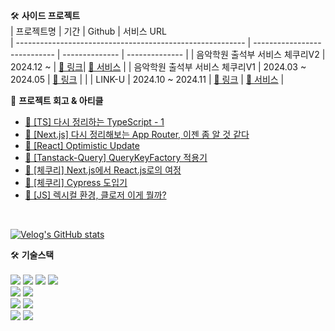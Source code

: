 🛠️ <b>사이드 프로젝트</b>
<br/>
| 프로젝트명                                                | 기간                          | Github   | 서비스 URL          
| --------------------------------------------------------- | ---------------------------- | -------------- | -------------- |
| 음악학원 출석부 서비스 체쿠리V2      | 2024.12 ~                    | [🔗 링크](https://github.com/Team-Pond/checkuree-client)| [🔗 서비스](https://checkuree.com/auth/signin)   |
| 음악학원 출석부 서비스 체쿠리V1      | 2024.03 ~ 2024.05      | [🔗 링크](https://github.com/FewMercy/checkuree)      |  |
| LINK-U                       | 2024.10 ~ 2024.11                 | [🔗 링크](https://github.com/GanziMan/LINK-U-client)      | [🔗 서비스](https://www.link-u.shop)  |


💬 <b>프로젝트 회고 & 아티클</b>
- [🔗 [TS] 다시 정리하는 TypeScript - 1](https://velog.io/@qjatn0955/TS-%ED%83%80%EC%9E%85%EC%9D%80-%EC%9E%98-%EC%8D%BC%EB%8B%A4%EA%B3%A0-%EC%83%9D%EA%B0%81%ED%96%88%EB%8A%94%EB%8D%B0-%EB%8B%A4%EC%8B%9C-%EC%8B%9C%EC%9E%91%ED%95%9C-TypeScript)
- [🔗 [Next.js] 다시 정리해보는 App Router, 이젠 좀 알 것 같다](https://velog.io/@qjatn0955/Next.js-%EB%8B%A4%EC%8B%9C-%EC%A0%95%EB%A6%AC%ED%95%B4%EB%B3%B4%EB%8A%94-App-Router-%EC%9D%B4%EC%A0%A0-%EC%A2%80-%EC%95%8C-%EA%B2%83-%EA%B0%99%EB%8B%A4)
- [🔗 [React] Optimistic Update](https://velog.io/@qjatn0955/Tanstack-Query-Optimistic-Update)
- [🔗 [Tanstack-Query] QueryKeyFactory 적용기](https://velog.io/@qjatn0955/Tanstack-Query-QueryKeyFactory-%EC%A0%81%EC%9A%A9%EA%B8%B0)
- [🔗 [체쿠리] Next.js에서 React.js로의 여정](https://velog.io/@qjatn0955/%EC%B2%B4%EC%BF%A0%EB%A6%AC-Next.js%EC%97%90%EC%84%9C-React.js%EB%A1%9C%EC%9D%98-%EC%97%AC%EC%A0%95)
- [🔗 [체쿠리] Cypress 도입기](https://velog.io/@qjatn0955/%EC%B2%B4%EC%BF%A0%EB%A6%AC-Cypress-%EB%8F%84%EC%9E%85%EA%B8%B0)
- [🔗 [JS] 렉시컬 환경, 클로저 이게 뭘까?](https://velog.io/@qjatn0955/JS-%EB%A0%89%EC%8B%9C%EC%BB%AC-%ED%99%98%EA%B2%BD-%ED%81%B4%EB%A1%9C%EC%A0%80-%EC%9D%B4%EA%B2%8C-%EB%AD%98%EA%B9%8C)
<br/>

[![Velog's GitHub stats](https://velog-readme-stats.vercel.app/api/list?name=qjatn0955)](https://velog.io/@qjatn0955)


🛠️ <b>기술스택</b>
<br/>
<br/>
<img src="https://camo.githubusercontent.com/717b5361e5e13fe7c6b5f0cf9aef950e0dd097540dab6a322edd74244732aa36/68747470733a2f2f696d672e736869656c64732e696f2f62616467652f68746d6c352d4533344632363f7374796c653d666f722d7468652d6261646765266c6f676f3d68746d6c35266c6f676f436f6c6f723d7768697465"/>
<img src="https://camo.githubusercontent.com/822685b90a6a25f8ea86bbd961421bd31a6e72ed3ea5a0251980b7cc0a630ef3/68747470733a2f2f696d672e736869656c64732e696f2f62616467652f6373732d3135373242363f7374796c653d666f722d7468652d6261646765266c6f676f3d63737333266c6f676f436f6c6f723d7768697465"/>
<img src="https://camo.githubusercontent.com/4193fafb614664524aa2cefa0afd772903741d2ef246841f9e06ad4435b2ca97/68747470733a2f2f696d672e736869656c64732e696f2f62616467652f73746f7279626f6f6b2d4646343738353f7374796c653d666f722d7468652d6261646765266c6f676f3d73746f7279626f6f6b266c6f676f436f6c6f723d7768697465"/>
<img src="https://camo.githubusercontent.com/b95e41d5d2ca0db5855480125ff66b35052273e34d637d0cb9ec8ff0e23d905e/68747470733a2f2f696d672e736869656c64732e696f2f62616467652f5461696c77696e645f4353532d677265793f7374796c653d666f722d7468652d6261646765266c6f676f3d7461696c77696e642d637373266c6f676f436f6c6f723d333842324143"/>
<br/>
<img src="https://camo.githubusercontent.com/89f91c3b41619ac2618b70f9ef9aa99915cd1456e04ccc00fce25c8ed1ec3b41/68747470733a2f2f696d672e736869656c64732e696f2f62616467652f6a6176617363726970742d4637444631453f7374796c653d666f722d7468652d6261646765266c6f676f3d6a617661736372697074266c6f676f436f6c6f723d626c61636b"/>
<img src="https://camo.githubusercontent.com/4ec22ada9fa2b5dc3debaae65a96ae1c1fecbead5ac27280e0435168768b0698/68747470733a2f2f696d672e736869656c64732e696f2f62616467652f747970657363726970742d3331373843363f7374796c653d666f722d7468652d6261646765266c6f676f3d74797065736372697074266c6f676f436f6c6f723d7768697465"/>
<br/>
<img src="https://img.shields.io/badge/-React-61DAFB?logo=react&logoColor=white&style=for-the-badge"/>
<img src="https://camo.githubusercontent.com/7eb783b07996c0d3138a296dfde8de0615a41d12b292092bb4df250edd145119/68747470733a2f2f696d672e736869656c64732e696f2f62616467652f6e6578742e6a732d3030303030303f7374796c653d666f722d7468652d6261646765266c6f676f3d6e6578742e6a73266c6f676f436f6c6f723d7768697465"/>
<br/>
<img src="https://camo.githubusercontent.com/236fcd63f5c7932c0928a86fb7ebdbb5e8876cc4c03779cd1fc8aa9c0196aab2/68747470733a2f2f696d672e736869656c64732e696f2f62616467652f6769746875622d3138313731373f7374796c653d666f722d7468652d6261646765266c6f676f3d676974687562266c6f676f436f6c6f723d7768697465"/>
<img src="https://camo.githubusercontent.com/f9ca7f976e491f93373e6ac765ce77078bc1fd7e7338345e108f0eb8dd69463b/68747470733a2f2f696d672e736869656c64732e696f2f62616467652f6769742d4630353033323f7374796c653d666f722d7468652d6261646765266c6f676f3d676974266c6f676f436f6c6f723d7768697465"/>

